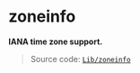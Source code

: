 # zoneinfo

**IANA time zone support.**

> Source code: [`Lib/zoneinfo`](https://github.com/python/cpython/tree/3.12/Lib/zoneinfo)